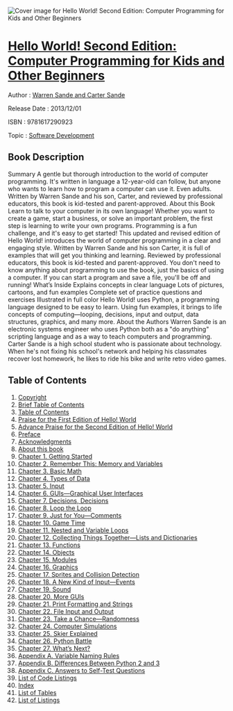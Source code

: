 ![Cover image for Hello World! Second Edition: Computer Programming for Kids and Other Beginners](https://imgdetail.ebookreading.net/cover/cover/software_development/EB9781617290923.jpg)

[Hello World! Second Edition: Computer Programming for Kids and Other Beginners](https://ebookreading.net/view/book/Hello+World%21+Second+Edition%3A+Computer+Programming+for+Kids+and+Other+Beginners-EB9781617290923_1.html "Hello World! Second Edition: Computer Programming for Kids and Other Beginners")
====================================================================================================================

Author : [Warren Sande and Carter Sande](https://ebookreading.net/search/author/Warren+Sande+and+Carter+Sande)

Release Date : 2013/12/01

ISBN : 9781617290923

Topic : [Software Development](https://ebookreading.net/search/category/software-development)

Book Description
-----------------

Summary
A gentle but thorough introduction to the world of computer programming. It's written in language a 12-year-old can follow, but anyone who wants to learn how to program a computer can use it. Even adults. Written by Warren Sande and his son, Carter, and reviewed by professional educators, this book is kid-tested and parent-approved.
About this Book
Learn to talk to your computer in its own language! Whether you want to create a game, start a business, or solve an important problem, the first step is learning to write your own programs. Programming is a fun challenge, and it's easy to get started!
This updated and revised edition of Hello World! introduces the world of computer programming in a clear and engaging style. Written by Warren Sande and his son Carter, it is full of examples that will get you thinking and learning. Reviewed by professional educators, this book is kid-tested and parent-approved. You don't need to know anything about programming to use the book, just the basics of using a computer. If you can start a program and save a file, you'll be off and running!
What’s Inside
Explains concepts in clear language
Lots of pictures, cartoons, and fun examples
Complete set of practice questions and exercises
Illustrated in full color
Hello World! uses Python, a programming language designed to be easy to learn. Using fun examples, it brings to life concepts of computing—looping, decisions, input and output, data structures, graphics, and many more.
About the Authors
Warren Sande is an electronic systems engineer who uses Python both as a "do anything" scripting language and as a way to teach computers and programming. Carter Sande is a high school student who is passionate about technology. When he's not fixing his school's network and helping his classmates recover lost homework, he likes to ride his bike and write retro video games.
              
Table of Contents
-----------------

1. [Copyright](https://ebookreading.net/view/book/Hello+World%21+Second+Edition%3A+Computer+Programming+for+Kids+and+Other+Beginners-EB9781617290923_3.html)
1. [Brief Table of Contents](https://ebookreading.net/view/book/Hello+World%21+Second+Edition%3A+Computer+Programming+for+Kids+and+Other+Beginners-EB9781617290923_4.html)
1. [Table of Contents](https://ebookreading.net/view/book/Hello+World%21+Second+Edition%3A+Computer+Programming+for+Kids+and+Other+Beginners-EB9781617290923_5.html)
1. [Praise for the First Edition of Hello! World](https://ebookreading.net/view/book/Hello+World%21+Second+Edition%3A+Computer+Programming+for+Kids+and+Other+Beginners-EB9781617290923_6.html)
1. [Advance Praise for the Second Edition of Hello! World](https://ebookreading.net/view/book/Hello+World%21+Second+Edition%3A+Computer+Programming+for+Kids+and+Other+Beginners-EB9781617290923_7.html)
1. [Preface](https://ebookreading.net/view/book/Hello+World%21+Second+Edition%3A+Computer+Programming+for+Kids+and+Other+Beginners-EB9781617290923_8.html)
1. [Acknowledgments](https://ebookreading.net/view/book/Hello+World%21+Second+Edition%3A+Computer+Programming+for+Kids+and+Other+Beginners-EB9781617290923_9.html)
1. [About this book](https://ebookreading.net/view/book/Hello+World%21+Second+Edition%3A+Computer+Programming+for+Kids+and+Other+Beginners-EB9781617290923_10.html)
1. [Chapter 1. Getting Started](https://ebookreading.net/view/book/Hello+World%21+Second+Edition%3A+Computer+Programming+for+Kids+and+Other+Beginners-EB9781617290923_11.html)
1. [Chapter 2. Remember This: Memory and Variables](https://ebookreading.net/view/book/Hello+World%21+Second+Edition%3A+Computer+Programming+for+Kids+and+Other+Beginners-EB9781617290923_12.html)
1. [Chapter 3. Basic Math](https://ebookreading.net/view/book/Hello+World%21+Second+Edition%3A+Computer+Programming+for+Kids+and+Other+Beginners-EB9781617290923_13.html)
1. [Chapter 4. Types of Data](https://ebookreading.net/view/book/Hello+World%21+Second+Edition%3A+Computer+Programming+for+Kids+and+Other+Beginners-EB9781617290923_14.html)
1. [Chapter 5. Input](https://ebookreading.net/view/book/Hello+World%21+Second+Edition%3A+Computer+Programming+for+Kids+and+Other+Beginners-EB9781617290923_15.html)
1. [Chapter 6. GUIs—Graphical User Interfaces](https://ebookreading.net/view/book/Hello+World%21+Second+Edition%3A+Computer+Programming+for+Kids+and+Other+Beginners-EB9781617290923_16.html)
1. [Chapter 7. Decisions, Decisions](https://ebookreading.net/view/book/Hello+World%21+Second+Edition%3A+Computer+Programming+for+Kids+and+Other+Beginners-EB9781617290923_17.html)
1. [Chapter 8. Loop the Loop](https://ebookreading.net/view/book/Hello+World%21+Second+Edition%3A+Computer+Programming+for+Kids+and+Other+Beginners-EB9781617290923_18.html)
1. [Chapter 9. Just for You—Comments](https://ebookreading.net/view/book/Hello+World%21+Second+Edition%3A+Computer+Programming+for+Kids+and+Other+Beginners-EB9781617290923_19.html)
1. [Chapter 10. Game Time](https://ebookreading.net/view/book/Hello+World%21+Second+Edition%3A+Computer+Programming+for+Kids+and+Other+Beginners-EB9781617290923_20.html)
1. [Chapter 11. Nested and Variable Loops](https://ebookreading.net/view/book/Hello+World%21+Second+Edition%3A+Computer+Programming+for+Kids+and+Other+Beginners-EB9781617290923_21.html)
1. [Chapter 12. Collecting Things Together—Lists and Dictionaries](https://ebookreading.net/view/book/Hello+World%21+Second+Edition%3A+Computer+Programming+for+Kids+and+Other+Beginners-EB9781617290923_22.html)
1. [Chapter 13. Functions](https://ebookreading.net/view/book/Hello+World%21+Second+Edition%3A+Computer+Programming+for+Kids+and+Other+Beginners-EB9781617290923_23.html)
1. [Chapter 14. Objects](https://ebookreading.net/view/book/Hello+World%21+Second+Edition%3A+Computer+Programming+for+Kids+and+Other+Beginners-EB9781617290923_24.html)
1. [Chapter 15. Modules](https://ebookreading.net/view/book/Hello+World%21+Second+Edition%3A+Computer+Programming+for+Kids+and+Other+Beginners-EB9781617290923_25.html)
1. [Chapter 16. Graphics](https://ebookreading.net/view/book/Hello+World%21+Second+Edition%3A+Computer+Programming+for+Kids+and+Other+Beginners-EB9781617290923_26.html)
1. [Chapter 17. Sprites and Collision Detection](https://ebookreading.net/view/book/Hello+World%21+Second+Edition%3A+Computer+Programming+for+Kids+and+Other+Beginners-EB9781617290923_27.html)
1. [Chapter 18. A New Kind of Input—Events](https://ebookreading.net/view/book/Hello+World%21+Second+Edition%3A+Computer+Programming+for+Kids+and+Other+Beginners-EB9781617290923_28.html)
1. [Chapter 19. Sound](https://ebookreading.net/view/book/Hello+World%21+Second+Edition%3A+Computer+Programming+for+Kids+and+Other+Beginners-EB9781617290923_29.html)
1. [Chapter 20. More GUIs](https://ebookreading.net/view/book/Hello+World%21+Second+Edition%3A+Computer+Programming+for+Kids+and+Other+Beginners-EB9781617290923_30.html)
1. [Chapter 21. Print Formatting and Strings](https://ebookreading.net/view/book/Hello+World%21+Second+Edition%3A+Computer+Programming+for+Kids+and+Other+Beginners-EB9781617290923_31.html)
1. [Chapter 22. File Input and Output](https://ebookreading.net/view/book/Hello+World%21+Second+Edition%3A+Computer+Programming+for+Kids+and+Other+Beginners-EB9781617290923_32.html)
1. [Chapter 23. Take a Chance—Randomness](https://ebookreading.net/view/book/Hello+World%21+Second+Edition%3A+Computer+Programming+for+Kids+and+Other+Beginners-EB9781617290923_33.html)
1. [Chapter 24. Computer Simulations](https://ebookreading.net/view/book/Hello+World%21+Second+Edition%3A+Computer+Programming+for+Kids+and+Other+Beginners-EB9781617290923_34.html)
1. [Chapter 25. Skier Explained](https://ebookreading.net/view/book/Hello+World%21+Second+Edition%3A+Computer+Programming+for+Kids+and+Other+Beginners-EB9781617290923_35.html)
1. [Chapter 26. Python Battle](https://ebookreading.net/view/book/Hello+World%21+Second+Edition%3A+Computer+Programming+for+Kids+and+Other+Beginners-EB9781617290923_36.html)
1. [Chapter 27. What’s Next?](https://ebookreading.net/view/book/Hello+World%21+Second+Edition%3A+Computer+Programming+for+Kids+and+Other+Beginners-EB9781617290923_37.html)
1. [Appendix A. Variable Naming Rules](https://ebookreading.net/view/book/Hello+World%21+Second+Edition%3A+Computer+Programming+for+Kids+and+Other+Beginners-EB9781617290923_38.html)
1. [Appendix B. Differences Between Python 2 and 3](https://ebookreading.net/view/book/Hello+World%21+Second+Edition%3A+Computer+Programming+for+Kids+and+Other+Beginners-EB9781617290923_39.html)
1. [Appendix C. Answers to Self-Test Questions](https://ebookreading.net/view/book/Hello+World%21+Second+Edition%3A+Computer+Programming+for+Kids+and+Other+Beginners-EB9781617290923_40.html)
1. [List of Code Listings](https://ebookreading.net/view/book/Hello+World%21+Second+Edition%3A+Computer+Programming+for+Kids+and+Other+Beginners-EB9781617290923_41.html)
1. [Index](https://ebookreading.net/view/book/Hello+World%21+Second+Edition%3A+Computer+Programming+for+Kids+and+Other+Beginners-EB9781617290923_43.html)
1. [List of Tables](https://ebookreading.net/view/book/Hello+World%21+Second+Edition%3A+Computer+Programming+for+Kids+and+Other+Beginners-EB9781617290923_44.html)
1. [List of Listings](https://ebookreading.net/view/book/Hello+World%21+Second+Edition%3A+Computer+Programming+for+Kids+and+Other+Beginners-EB9781617290923_45.html)
